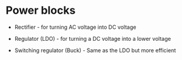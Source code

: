 # Power blocks

* Rectifier - for turning AC voltage into DC voltage

* Regulator (LDO) - for turning a DC voltage into a lower voltage

* Switching regulator (Buck) - Same as the LDO but more efficient
